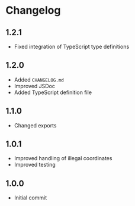 # Changelog

## 1.2.1

- Fixed integration of TypeScript type definitions

## 1.2.0

- Added `CHANGELOG.md`
- Improved JSDoc
- Added TypeScript definition file

## 1.1.0

- Changed exports

## 1.0.1

- Improved handling of illegal coordinates
- Improved testing

## 1.0.0

- Initial commit
